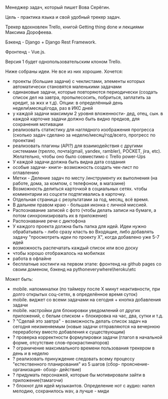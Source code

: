 Менеджер задач, который пишет Вова Серёгин.

Цель - практика языка и свой удобный трекер задач.

Трекер вдохновлен Trello, книгой Getting thing done и лекциями Максима Дорофеева.

Бэкенд - Django + Django Rest Framework.

Фронтенд - Vue.js.

Версия 1 будет однопользовательским клоном Trello.

Ниже собраны идеи. Не все из них хорошие.
Хочется:
- проекты (большие задачи) с чеклистами, элементы которых автоматически становятся маленькими задачами
- одинаковые задачи, которые повторяются периодически (создать список дел на завтра, пропылесосить, побриться, заплатить за кредит, за жкх и т.д). Опции: в определённый день недели\месяца\года, раз в ИКС дней
- у каждой задачи максимум 2 уровня вложенности- дед, отец, сын. в каждой карточке задачи должно быть видно предков, для сохранения мотивации 
- реализовать статистику для наглядного изображения прогресса (сколько задач сделано за неделю/месяц/год/всего, прогресс по проектам)
- реализовать плагины (API?) для взаимодействия с другими системами (трелло, почта(gmail, yandex, rambler), POCKET, jira, etc). Желательно, чтобы оно было совместимо с Trello power-Ups
- У каждой задачи должна быть видна дата создания
- особые задачи- книги- возможность создать чек-лист по оглавлению
- Метки - Деление задач по месту /инструменту их выполнения (на работе, дома, за компом, с телефоном, в магазине)
- Возможность делиться карточкой в социальных сетях. чтобы комментарии из соцсети подтягивались в карточку.
- Отдельная страница с результатами за год, месяц, всё время. 
- В дальнем правом краю - большая иконка с личной миссией.
- Распознавание записей с фото (чтобы делать записи на бумаге, а потом синхронизировать их в приложение)
- Распознавание речи с диктофона
- У каждого проекта должна быть папка для идей. Идеи нужно обрабатывать - либо сразу класть во Входящие, либо добавлять задачу "просмотреть идеи по проекту Х", когда добавлено уже 5-7 идей
- возможность распечатать каждый список или всю доску
- чтобы хорошо отображалось на мобилках
- работа в офлайне 
- бесплатные хостинги на первом этапе: фронтенд на github pages со своим доменом, бэкенд на pythoneverywhere\heroku\etc

Может быть:
- mobile. напоминалки (по таймеру после Х минут неактивности, при долго открытых соц-сетях, в определённое время суток)
- mobile. виджет со всеми задачами на сегодня + кнопка добавления задачи
- mobile. настройки для блокировки уведомлений от других приложений, с белым списком + блокировка на час, два, сутки и т.д.
- ? "Сделай это завтра" - возможность делать список задач на сегодня неизменяемым (новые задачи отправляются на вечернюю переработку вместо добавления к существующим)
- ? проверка корректности формулировки задачи (глагол в начальной форме, отсутствие слов-прокрастинаторов)
- ? ограничение максимального времени пользования трекером в день и в неделю
- ? реализовать принуждение следовать всему процессу "естественного планирования" из 5 шагов (сбор- прояснение- организация- обзор- действие)
- ? придумать персонажей, которые бы мотивировали зайти в приложение(тамагочи)
- ? блокнот для идей музыкантов. Определение нот с аудио: напел мелодию, сохранилось wav, а лучше - миди
